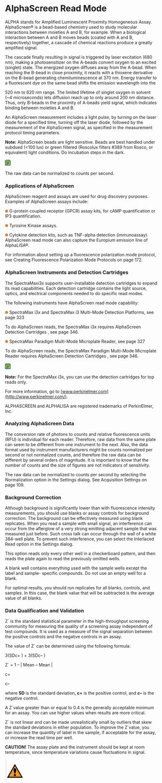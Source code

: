 # AlphaScreen Read Mode

ALPHA stands for Amplified Luminescent Proximity Homogeneous Assay. AlphaScreen® is a bead-based chemistry used to study molecular interactions between moieties A and B, for example. When a biological interaction between A and B moves beads (coated with A and B, respectively) together, a cascade of chemical reactions produce a greatly amplified signal.

The cascade finally resulting in signal is triggered by laser excitation (680 nm), making a photosensitizer on the A-beads convert oxygen to an excited (singlet) state. The energized oxygen diffuses away from the A-bead. When reaching the B-bead in close proximity, it reacts with a thioxene derivative on the B-bead generating chemiluminescence at 370 nm. Energy transfer to a fluorescent dye on the same bead shifts the emission wavelength into the

520 nm to 620 nm range. The limited lifetime of singlet oxygen in solvent (\~4 microseconds) lets diffusion reach up to only around 200 nm distance. Thus, only B-beads in the proximity of A-beads yield signal, which indicates binding between moieties A and B.

An AlphaScreen measurement includes a light pulse, by turning on the laser diode for a specified time, turning off the laser diode, followed by the measurement of the AlphaScreen signal, as specified in the measurement protocol timing parameters.

**Note:** AlphaScreen beads are light sensitive. Beads are best handled under subdued (<100 lux) or green filtered (Roscolux filters #389 from Rosco, or equivalent) light conditions. Do incubation steps in the dark.

![](<../../../.gitbook/assets/0 (7) (1) (1) (1).png>)

The raw data can be normalized to counts per second.

### Applications of AlphaScreen

AlphaScreen reagent and assays are used for drug discovery purposes. Examples of AlphaScreen assays include:

![](<../../../.gitbook/assets/1 (8) (1) (1) (1).png>) G-protein coupled receptor (GPCR) assay kits, for cAMP quantification or IP3 quantification.

![](<../../../.gitbook/assets/2 (10) (1) (1).png>) Tyrosine Kinase assays.

![](<../../../.gitbook/assets/3 (11) (1).png>) Cytokine detection kits, such as TNF-alpha detection (immunoassay). AlphaScreen read mode can also capture the Europium emission line of AlphaLISA®.

For information about setting up a fluorescence polarization mode protocol, see Creating Fluorescence Polarization Mode Protocols on page 172.

### AlphaScreen Instruments and Detection Cartridges

The SpectraMaxi3x supports user-installable detection cartridges to expand its read capabilities. Each detection cartridge contains the light source, optics, and electrical components needed to do specific read modes.

The following instruments have AlphaScreen read mode capability:

![](<../../../.gitbook/assets/4 (9) (1).png>) SpectraMax i3x and SpectraMax i3 Multi-Mode Detection Platforms, see page 323

To do AlphaScreen reads, the SpectraMax i3x requires AlphaScreen Detection Cartridges , see page 346.

![](<../../../.gitbook/assets/5 (11) (1).png>) SpectraMax Paradigm Multi-Mode Microplate Reader, see page 327

To do AlphaScreen reads, the SpectraMax Paradigm Multi-Mode Microplate Reader requires AlphaScreen Detection Cartridges , see page 346.

![](<../../../.gitbook/assets/6 (11) (1).png>)

**Note:** For the SpectraMax i3x, you can use the detection cartridges for top reads only.

For more information, go to [www.perkinelmer.com](http://www.perkinelmer.com/).

ALPHASCREEN and ALPHALISA are registered trademarks of PerkinElmer, Inc.

### Analyzing AlphaScreen Data

The conversion rate of photons to counts and relative fluorescence units (RFU) is individual for each reader. Therefore, raw data from the same plate can seem to be different from one instrument to the next. Also, the data format used by instrument manufacturers might be counts normalized per second or not normalized counts, and therefore the raw data can be different by several orders of magnitude. It is important to know that the number of counts and the size of figures are not indicators of sensitivity.

The raw data can be normalized to counts per second by selecting the Normalization option in the Settings dialog. See Acquisition Settings on page 109.

### Background Correction

Although background is significantly lower than with fluorescence intensity measurements, you should use blanks or assay controls for background correction. The background can be effectively measured using blank replicates. When you read a sample with small signal, an interference can occur from the afterglow of a very strong emitting adjacent sample that was measured just before. Such cross talk can occur through the wall of a white 384-well plate. To prevent such interference, you can select the Interlaced Read option in the Settings dialog.

This option reads only every other well in a checkerboard pattern, and then reads the plate again to read the previously omitted wells.

A blank well contains everything used with the sample wells except the label and sample- specific compounds. Do not use an empty well for a blank.

For optimal results, you should run replicates for all blanks, controls, and samples. In this case, the blank value that will be subtracted is the average value of all blanks.

### Data Qualification and Validation

Z´ is the standard statistical parameter in the high-throughput screening community for measuring the quality of a screening assay independent of test compounds. It is used as a measure of the signal separation between the positive controls and the negative controls in an assay.

The value of Z´ can be determined using the following formula:

3(SDc+ ) + 3(SDc– )

Z´ = 1 – | Mean – Mean |

c+

c–

where **SD** is the standard deviation, **c+** is the positive control, and **c–** is the negative control.

A Z´value greater than or equal to 0.4 is the generally acceptable minimum for an assay. You can use higher values when results are more critical.

Z´ is not linear and can be made unrealistically small by outliers that skew the standard deviations in either population. To improve the Z´value, you can increase the quantity of label in the sample, if acceptable for the assay, or increase the read time per well.

**CAUTION!** The assay plate and the instrument should be kept at room temperature, since temperature variations cause fluctuations in signal.

![](<../../../.gitbook/assets/7 (11).png>)![](<../../../.gitbook/assets/8 (10).png>)
